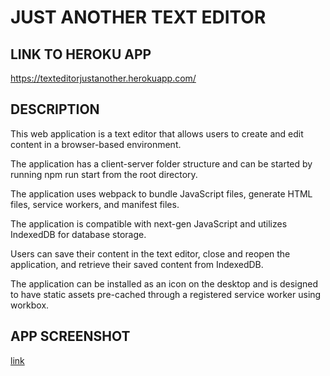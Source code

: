# JUST ANOTHER TEXT EDITOR

## LINK TO HEROKU APP

https://texteditorjustanother.herokuapp.com/

## DESCRIPTION

This web application is a text editor that allows users to create and edit content in a browser-based environment.

The application has a client-server folder structure and can be started by running npm run start from the root directory.

The application uses webpack to bundle JavaScript files, generate HTML files, service workers, and manifest files.

The application is compatible with next-gen JavaScript and utilizes IndexedDB for database storage.

Users can save their content in the text editor, close and reopen the application, and retrieve their saved content from IndexedDB.

The application can be installed as an icon on the desktop and is designed to have static assets pre-cached through a registered service worker using workbox.

## APP SCREENSHOT

[link](./screenshot.png)
